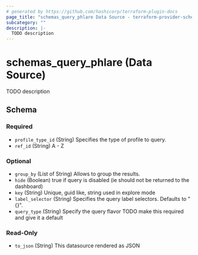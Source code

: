 ```yaml
---
# generated by https://github.com/hashicorp/terraform-plugin-docs
page_title: "schemas_query_phlare Data Source - terraform-provider-schemas"
subcategory: ""
description: |-
  TODO description
---
```


# schemas_query_phlare (Data Source)

TODO description



<!-- schema generated by tfplugindocs -->
## Schema

### Required

- `profile_type_id` (String) Specifies the type of profile to query.
- `ref_id` (String) A - Z

### Optional

- `group_by` (List of String) Allows to group the results.
- `hide` (Boolean) true if query is disabled (ie should not be returned to the dashboard)
- `key` (String) Unique, guid like, string used in explore mode
- `label_selector` (String) Specifies the query label selectors. Defaults to "{}".
- `query_type` (String) Specify the query flavor
TODO make this required and give it a default

### Read-Only

- `to_json` (String) This datasource rendered as JSON


